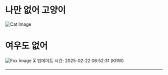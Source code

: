 
# 나만 없어 고양이

![Cat Image](https://cdn2.thecatapi.com/images/chb.jpg)

# 여우도 없어
![Fox Image](https://randomfox.ca/images/113.jpg)
⏳ 업데이트 시간: 2025-02-22 06:52:31 (KRW)

---
